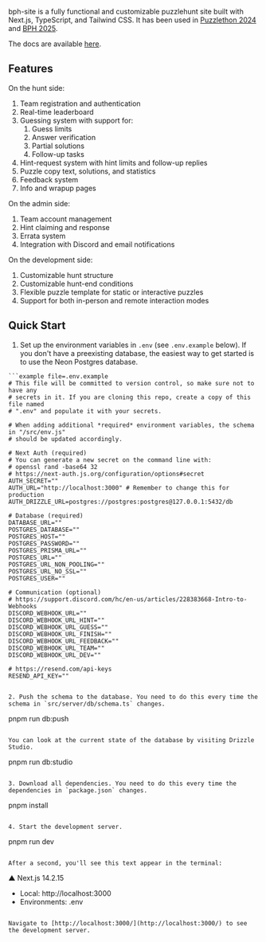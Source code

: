 bph-site is a fully functional and customizable puzzlehunt site built with Next.js, TypeScript, and Tailwind CSS. It has been used in [Puzzlethon 2024](https://puzzlethon.brownpuzzle.club/) and [BPH 2025](https://www.brownpuzzlehunt.com/).

The docs are available [here](https://bph-site.vercel.app/docs).

## Features

On the hunt side:

1. Team registration and authentication
2. Real-time leaderboard
3. Guessing system with support for:
   1. Guess limits
   2. Answer verification
   3. Partial solutions
   4. Follow-up tasks
4. Hint-request system with hint limits and follow-up replies
4. Puzzle copy text, solutions, and statistics
5. Feedback system
6. Info and wrapup pages

On the admin side:

1. Team account management
2. Hint claiming and response
2. Errata system
4. Integration with Discord and email notifications

On the development side:

1. Customizable hunt structure
2. Customizable hunt-end conditions
3. Flexible puzzle template for static or interactive puzzles
4. Support for both in-person and remote interaction modes

## Quick Start

1. Set up the environment variables in `.env` (see `.env.example` below). If you don't have a preexisting database, the easiest way to get started is to use the Neon Postgres database.

  ```
  ```example file=.env.example
# This file will be committed to version control, so make sure not to have any
# secrets in it. If you are cloning this repo, create a copy of this file named
# ".env" and populate it with your secrets.

# When adding additional *required* environment variables, the schema in "/src/env.js"
# should be updated accordingly.

# Next Auth (required)
# You can generate a new secret on the command line with:
# openssl rand -base64 32
# https://next-auth.js.org/configuration/options#secret
AUTH_SECRET=""
AUTH_URL="http://localhost:3000" # Remember to change this for production
AUTH_DRIZZLE_URL=postgres://postgres:postgres@127.0.0.1:5432/db

# Database (required)
DATABASE_URL=""
POSTGRES_DATABASE=""
POSTGRES_HOST=""
POSTGRES_PASSWORD=""
POSTGRES_PRISMA_URL=""
POSTGRES_URL=""
POSTGRES_URL_NON_POOLING=""
POSTGRES_URL_NO_SSL=""
POSTGRES_USER=""

# Communication (optional)
# https://support.discord.com/hc/en-us/articles/228383668-Intro-to-Webhooks
DISCORD_WEBHOOK_URL=""
DISCORD_WEBHOOK_URL_HINT=""
DISCORD_WEBHOOK_URL_GUESS=""
DISCORD_WEBHOOK_URL_FINISH=""
DISCORD_WEBHOOK_URL_FEEDBACK=""
DISCORD_WEBHOOK_URL_TEAM=""
DISCORD_WEBHOOK_URL_DEV=""

# https://resend.com/api-keys
RESEND_API_KEY=""
```
  ```

2. Push the schema to the database. You need to do this every time the schema in `src/server/db/schema.ts` changes.

  ```
  pnpm run db:push
  ```

  You can look at the current state of the database by visiting Drizzle Studio.

  ```
   pnpm run db:studio
  ```

3. Download all dependencies. You need to do this every time the dependencies in `package.json` changes.

  ```
  pnpm install
  ```

4. Start the development server.

  ```
  pnpm run dev
  ```

  After a second, you'll see this text appear in the terminal:

  ```
  ▲ Next.js 14.2.15
  - Local:        http://localhost:3000
  - Environments: .env
  ```
  
  Navigate to [http://localhost:3000/](http://localhost:3000/) to see the development server.
